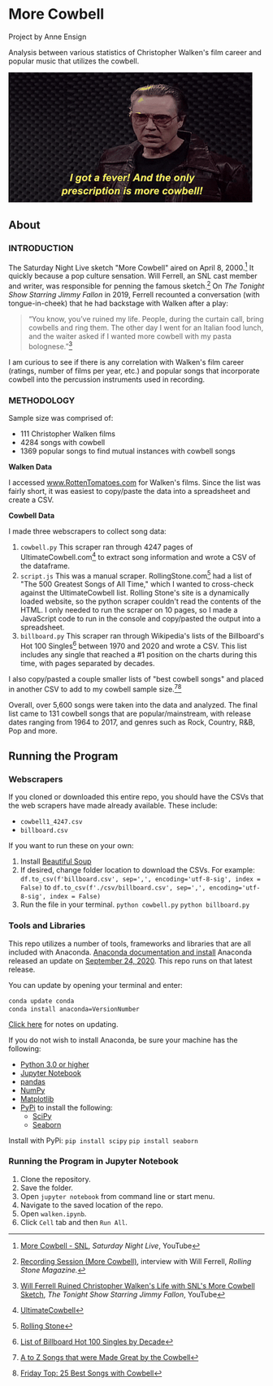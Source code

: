 # More Cowbell

Project by Anne Ensign

Analysis between various statistics of Christopher Walken's film career and popular music that utilizes the cowbell.

![Fever](images/walken.gif)

## About

### INTRODUCTION
The Saturday Night Live sketch "More Cowbell" aired on April 8, 2000.[^1] It quickly because a pop culture sensation.  Will Ferrell, an SNL cast member and writer, was responsible for penning the famous sketch.[^2] On *The Tonight Show Starring Jimmy Fallon* in 2019, Ferrell recounted a conversation (with tongue-in-cheek) that he had backstage with Walken after a play:

> “You know, you’ve ruined my life. People, during the curtain call, bring cowbells and ring them. The other day I went for an Italian food lunch, and the waiter asked if I wanted more cowbell with my pasta bolognese.”[^3]

I am curious to see if there is any correlation with Walken's film career (ratings, number of films per year, etc.) and popular songs that incorporate cowbell into the percussion instruments used in recording. 

### METHODOLOGY

Sample size was comprised of:
* 111 Christopher Walken films
* 4284 songs with cowbell
* 1369 popular songs to find mutual instances with cowbell songs

**Walken Data**

I accessed www.RottenTomatoes.com for Walken's films. Since the list was fairly short, it was easiest to copy/paste the data into a spreadsheet and create a CSV.

**Cowbell Data**

I made three webscrapers to collect song data:
1. `cowbell.py` This scraper ran through 4247 pages of UltimateCowbell.com[^4] to extract song information and wrote a CSV of the dataframe.
2. `script.js` This was a manual scraper. RollingStone.com[^5] had a list of "The 500 Greatest Songs of All Time," which I wanted to cross-check against the UltimateCowbell list. Rolling Stone's site is a dynamically loaded website, so the python scraper couldn't read the contents of the HTML. I only needed to run the scraper on 10 pages, so I made a JavaScript code to run in the console and copy/pasted the output into a spreadsheet. 
3. `billboard.py` This scraper ran through Wikipedia's lists of the Billboard's Hot 100 Singles[^6] between 1970 and 2020 and wrote a CSV. This list includes any single that reached a #1 position on the charts during this time, with pages separated by decades.  

I also copy/pasted a couple smaller lists of "best cowbell songs" and placed in another CSV to add to my cowbell sample size.[^7][^8] 

Overall, over 5,600 songs were taken into the data and analyzed. The final list came to 131 cowbell songs that are popular/mainstream, with release dates ranging from 1964 to 2017, and genres such as Rock, Country, R&B, Pop and more.

## Running the Program

### Webscrapers

If you cloned or downloaded this entire repo, you should have the CSVs that the web scrapers have made already available. These include:
* `cowbell1_4247.csv`
* `billboard.csv`

If you want to run these on your own:

1. Install [Beautiful Soup](https://www.crummy.com/software/BeautifulSoup/#Download)
2. If desired, change folder location to download the CSVs. For example:
    `df.to_csv(f'billboard.csv', sep=',', encoding='utf-8-sig', index = False)` 
	to
    `df.to_csv(f'./csv/billboard.csv', sep=',', encoding='utf-8-sig', index = False)`
3. Run the file in your terminal.
    `python cowbell.py`
    `python billboard.py`

### Tools and Libraries

This repo utilizes a number of tools, frameworks and libraries that are all included with Anaconda. 
    [Anaconda documentation and install](https://docs.anaconda.com)
Anaconda released an update on [September 24, 2020](https://docs.anaconda.com/anaconda/navigator/release-notes/). This repo runs on that latest release. 

You can update by opening your terminal and enter:
```
conda update conda
conda install anaconda=VersionNumber
```
[Click here](https://docs.anaconda.com/anaconda/install/update-version/) for notes on updating. 

If you do not wish to install Anaconda, be sure your machine has the following:
* [Python 3.0 or higher](https://www.python.org)
* [Jupyter Notebook](https://jupyter.org)
* [pandas](https://pandas.pydata.org/pandas-docs/stable/index.html)
* [NumPy](https://numpy.org/doc/)
* [Matplotlib](https://matplotlib.org)
* [PyPi](https://pypi.org) to install the following:
  * [SciPy](https://docs.scipy.org/doc/scipy/getting_started.html#getting-started-ref)
  * [Seaborn](https://seaborn.pydata.org/index.html)

Install with PyPi:
    `pip install scipy`
    `pip install seaborn`

### Running the Program in Jupyter Notebook
1. Clone the repository.
2. Save the folder.
3. Open `jupyter notebook` from command line or start menu.
4. Navigate to the saved location of the repo.
5. Open `walken.ipynb`.
6. Click `Cell` tab and then `Run All`.

[^1]: [More Cowbell - SNL](https://www.youtube.com/watch?v=cVsQLlk-T0s), *Saturday Night Live*, YouTube
[^2]: [Recording Session (More Cowbell)](https://www.rollingstone.com/tv/tv-lists/my-favorite-saturday-night-live-sketch-119386/recording-session-more-cowbell-121088/), interview with Will Ferrell, *Rolling Stone Magazine.* 
[^3]: [Will Ferrell Ruined Christopher Walken's Life with SNL's More Cowbell Sketch](https://www.youtube.com/watch?v=j8kIzOr6DP8), *The Tonight Show Starring Jimmy Fallon*, YouTube
[^4]: [UltimateCowbell](http://ultimatecowbell.com)
[^5]: [Rolling Stone](https://www.rollingstone.com/music/music-lists/best-songs-of-all-time-1224767/kanye-west-stronger-1224837/)
[^6]: [List of Billboard Hot 100 Singles by Decade](https://en.wikipedia.org/wiki/List_of_Billboard_Hot_100_number-one_singles_of_the_1970s)
[^7]: [A to Z Songs that were Made Great by the Cowbell](https://medium.com/@s3605546/a-to-z-songs-that-were-made-great-by-the-cowbell-3734dd3a3535)
[^8]: [Friday Top: 25 Best Songs with Cowbell](https://www.ultimate-guitar.com/articles/features/friday_top_25_best_songs_with_cowbell-112673)